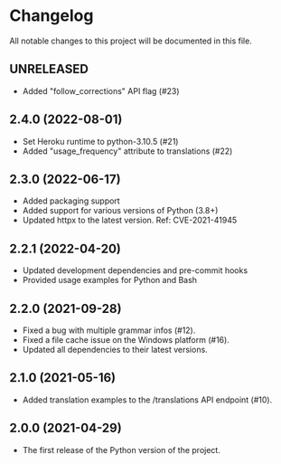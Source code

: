 # Changelog

All notable changes to this project will be documented in this file.

## UNRELEASED

- Added "follow_corrections" API flag (#23)

## 2.4.0 (2022-08-01)

- Set Heroku runtime to python-3.10.5 (#21)
- Added "usage_frequency" attribute to translations (#22)

## 2.3.0 (2022-06-17)

- Added packaging support
- Added support for various versions of Python (3.8+)
- Updated httpx to the latest version. Ref: CVE-2021-41945

## 2.2.1 (2022-04-20)

- Updated development dependencies and pre-commit hooks
- Provided usage examples for Python and Bash

## 2.2.0 (2021-09-28)

- Fixed a bug with multiple grammar infos (#12).
- Fixed a file cache issue on the Windows platform (#16).
- Updated all dependencies to their latest versions.

## 2.1.0 (2021-05-16)

- Added translation examples to the /translations API endpoint (#10).

## 2.0.0 (2021-04-29)

- The first release of the Python version of the project.
